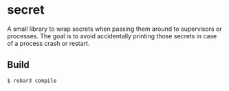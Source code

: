 secret
=====

A small library to wrap secrets when passing them around to
supervisors or processes.  The goal is to avoid accidentally printing
those secrets in case of a process crash or restart.

Build
-----

    $ rebar3 compile
